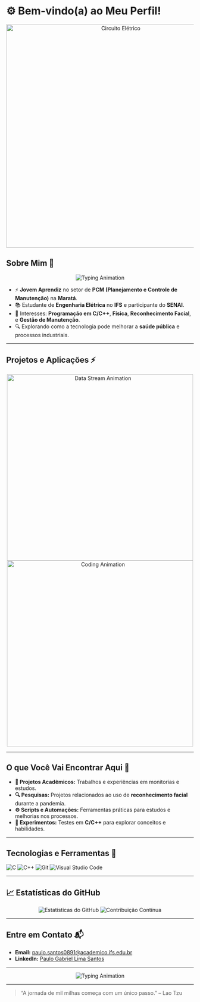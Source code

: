 # ⚙️ Bem-vindo(a) ao Meu Perfil!

<p align="center">
  <img src="https://media4.giphy.com/media/v1.Y2lkPTc5MGI3NjExNmE4MjFmN2E5MzE0YTViMGY4MjYzYWI4Njg5YjNjZjFjM2FhMDEwMCZjdD1n/M9gbBd9nbDrOTu1Mqx/giphy.gif" width="600" alt="Circuito Elétrico">
</p>

## Sobre Mim 🚀  
<p align="center">
  <img src="https://readme-typing-svg.herokuapp.com?font=Fira+Code&size=22&duration=3000&color=22A6B3&center=true&vCenter=true&lines=Engenharia+Elétrica;Sistemas+de+Controle;Automação+Industrial;Programação+em+C/C++" alt="Typing Animation">
</p>

- ⚡ **Jovem Aprendiz** no setor de **PCM (Planejamento e Controle de Manutenção)** na **Maratá**.  
- 📚 Estudante de **Engenharia Elétrica** no **IFS** e participante do **SENAI**.  
- 🧠 Interesses: **Programação em C/C++**, **Física**, **Reconhecimento Facial**, e **Gestão de Manutenção**.  
- 🔍 Explorando como a tecnologia pode melhorar a **saúde pública** e processos industriais.

---

## Projetos e Aplicações ⚡  
<p align="center">
  <img src="https://media2.giphy.com/media/3oFzmkkwfOGlzZ0gxi/giphy.gif" width="500" alt="Data Stream Animation">
  <img src="https://media3.giphy.com/media/RbDKaczqWovIugyJmW/giphy.gif" width="500" alt="Coding Animation">
</p>

---

## O que Você Vai Encontrar Aqui 📂  
- **📕 Projetos Acadêmicos:** Trabalhos e experiências em monitorias e estudos.  
- **🔍 Pesquisas:** Projetos relacionados ao uso de **reconhecimento facial** durante a pandemia.  
- **⚙️ Scripts e Automações:** Ferramentas práticas para estudos e melhorias nos processos.  
- **🔧 Experimentos:** Testes em **C/C++** para explorar conceitos e habilidades.

---

## Tecnologias e Ferramentas 🔧  
![C](https://img.shields.io/badge/-C-A8B9CC?style=for-the-badge&logo=c&logoColor=black)
![C++](https://img.shields.io/badge/-C++-00599C?style=for-the-badge&logo=cplusplus&logoColor=white)
![Git](https://img.shields.io/badge/-Git-F05032?style=for-the-badge&logo=git&logoColor=white)
![Visual Studio Code](https://img.shields.io/badge/-VSCode-007ACC?style=for-the-badge&logo=visualstudiocode&logoColor=white)

---

## 📈 Estatísticas do GitHub  
<p align="center">
  <img src="https://github-readme-stats.vercel.app/api?username=SeuUsuario&show_icons=true&theme=dracula" alt="Estatísticas do GitHub">
  <img src="https://github-readme-streak-stats.herokuapp.com/?user=SeuUsuario&theme=dracula" alt="Contribuição Contínua">
</p>

---

## Entre em Contato 📬  
- **Email:** [paulo.santos0891@academico.ifs.edu.br](mailto:paulo.santos0891@academico.ifs.edu.br)  
- **LinkedIn:** [Paulo Gabriel Lima Santos](https://www.linkedin.com/in/paulo-gabriel-lima-santos-4590a8298)  

---

<p align="center">
  <img src="https://readme-typing-svg.herokuapp.com?font=Roboto&color=%2336BCF7&size=22&center=true&vCenter=true&lines=Obrigado+pela+visita!+😊" alt="Typing Animation">
</p>

---

> “A jornada de mil milhas começa com um único passo.” – Lao Tzu


